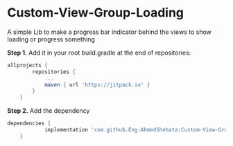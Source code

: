 # Custom-View-Group-Loading 
A simple Lib to make a progress bar indicator behind the views to show loading or progress something



**Step 1.** Add it in your root build.gradle at the end of repositories:

``` groovy
allprojects {
		repositories {
			...
			maven { url 'https://jitpack.io' }
		}
	}
```

**Step 2.** Add the dependency

``` groovy
dependencies {
	        implementation 'com.github.Eng-AhmedShehata:Custom-View-Group-Loading:Tag'
	}
```

